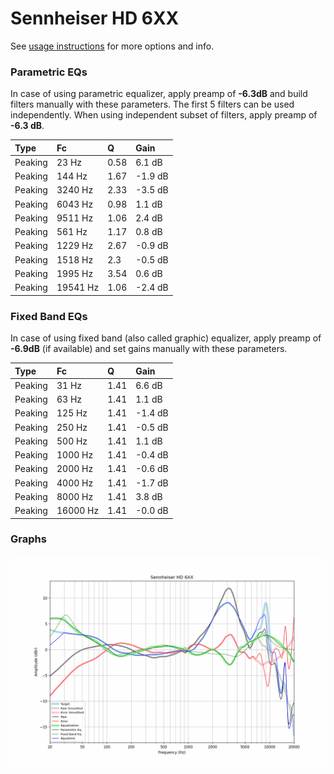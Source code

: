# Sennheiser HD 6XX
See [usage instructions](https://github.com/jaakkopasanen/AutoEq#usage) for more options and info.

### Parametric EQs
In case of using parametric equalizer, apply preamp of **-6.3dB** and build filters manually
with these parameters. The first 5 filters can be used independently.
When using independent subset of filters, apply preamp of **-6.3 dB**.

| Type    | Fc       |    Q | Gain    |
|:--------|:---------|:-----|:--------|
| Peaking | 23 Hz    | 0.58 | 6.1 dB  |
| Peaking | 144 Hz   | 1.67 | -1.9 dB |
| Peaking | 3240 Hz  | 2.33 | -3.5 dB |
| Peaking | 6043 Hz  | 0.98 | 1.1 dB  |
| Peaking | 9511 Hz  | 1.06 | 2.4 dB  |
| Peaking | 561 Hz   | 1.17 | 0.8 dB  |
| Peaking | 1229 Hz  | 2.67 | -0.9 dB |
| Peaking | 1518 Hz  | 2.3  | -0.5 dB |
| Peaking | 1995 Hz  | 3.54 | 0.6 dB  |
| Peaking | 19541 Hz | 1.06 | -2.4 dB |

### Fixed Band EQs
In case of using fixed band (also called graphic) equalizer, apply preamp of **-6.9dB**
(if available) and set gains manually with these parameters.

| Type    | Fc       |    Q | Gain    |
|:--------|:---------|:-----|:--------|
| Peaking | 31 Hz    | 1.41 | 6.6 dB  |
| Peaking | 63 Hz    | 1.41 | 1.1 dB  |
| Peaking | 125 Hz   | 1.41 | -1.4 dB |
| Peaking | 250 Hz   | 1.41 | -0.5 dB |
| Peaking | 500 Hz   | 1.41 | 1.1 dB  |
| Peaking | 1000 Hz  | 1.41 | -0.4 dB |
| Peaking | 2000 Hz  | 1.41 | -0.6 dB |
| Peaking | 4000 Hz  | 1.41 | -1.7 dB |
| Peaking | 8000 Hz  | 1.41 | 3.8 dB  |
| Peaking | 16000 Hz | 1.41 | -0.0 dB |

### Graphs
![](./Sennheiser%20HD%206XX.png)